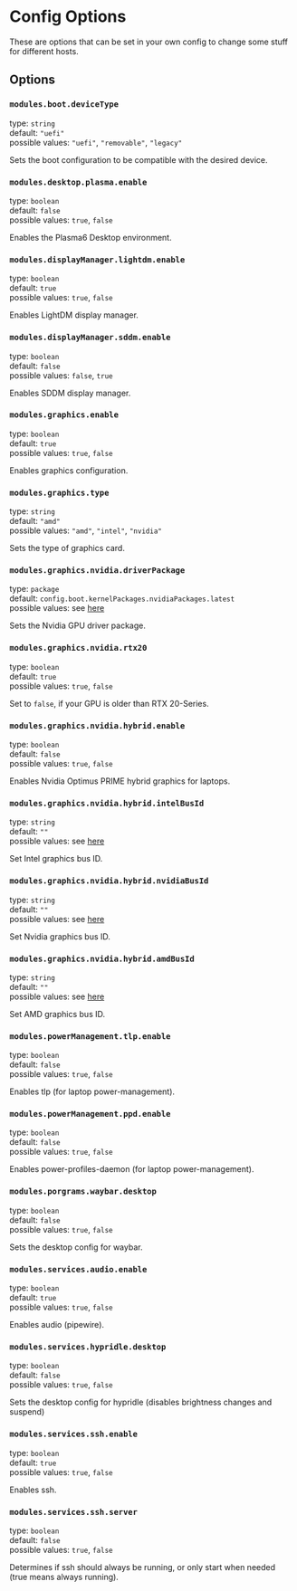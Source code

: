 # Config Options

These are options that can be set in your own config to change some stuff for different hosts.

## Options

### `modules.boot.deviceType`
type: `string`  
default: `"uefi"`  
possible values: `"uefi"`, `"removable"`, `"legacy"`  
  
Sets the boot configuration to be compatible with the desired device.

### `modules.desktop.plasma.enable`
type: `boolean`  
default: `false`  
possible values: `true`, `false`  

Enables the Plasma6 Desktop environment.

### `modules.displayManager.lightdm.enable`
type: `boolean`  
default: `true`  
possible values: `true`, `false`  

Enables LightDM display manager.

### `modules.displayManager.sddm.enable`
type: `boolean`  
default: `false`  
possible values: `false`, `true`  

Enables SDDM display manager.

### `modules.graphics.enable`
type: `boolean`  
default: `true`  
possible values: `true`, `false`  
  
Enables graphics configuration.

### `modules.graphics.type`
type: `string`  
default: `"amd"`  
possible values: `"amd"`, `"intel"`, `"nvidia"`  
  
Sets the type of graphics card.

### `modules.graphics.nvidia.driverPackage`
type: `package`  
default: `config.boot.kernelPackages.nvidiaPackages.latest`  
possible values: see [here](https://nixos.wiki/wiki/Nvidia#Determining_the_Correct_Driver_Version)  
  
Sets the Nvidia GPU driver package.

### `modules.graphics.nvidia.rtx20`
type: `boolean`  
default: `true`  
possible values: `true`, `false`  
  
Set to `false`, if your GPU is older than RTX 20-Series.

### `modules.graphics.nvidia.hybrid.enable`
type: `boolean`  
default: `false`  
possible values: `true`, `false`  
  
Enables Nvidia Optimus PRIME hybrid graphics for laptops.

### `modules.graphics.nvidia.hybrid.intelBusId`
type: `string`  
default: `""`  
possible values: see [here](https://nixos.wiki/wiki/Nvidia#Configuring_Optimus_PRIME:_Bus_ID_Values_.28Mandatory.29)  
  
Set Intel graphics bus ID.

### `modules.graphics.nvidia.hybrid.nvidiaBusId`
type: `string`  
default: `""`  
possible values: see [here](https://nixos.wiki/wiki/Nvidia#Configuring_Optimus_PRIME:_Bus_ID_Values_.28Mandatory.29)  
  
Set Nvidia graphics bus ID.

### `modules.graphics.nvidia.hybrid.amdBusId`
type: `string`  
default: `""`  
possible values: see [here](https://nixos.wiki/wiki/Nvidia#Configuring_Optimus_PRIME:_Bus_ID_Values_.28Mandatory.29)  
  
Set AMD graphics bus ID.

### `modules.powerManagement.tlp.enable`
type: `boolean`  
default: `false`  
possible values: `true`, `false`  
  
Enables tlp (for laptop power-management).

### `modules.powerManagement.ppd.enable`
type: `boolean`  
default: `false`  
possible values: `true`, `false`  
  
Enables power-profiles-daemon (for laptop power-management).

### `modules.porgrams.waybar.desktop`
type: `boolean`  
default: `false`  
possible values: `true`, `false`  
  
Sets the desktop config for waybar.

### `modules.services.audio.enable`
type: `boolean`  
default: `true`  
possible values: `true`, `false`  
  
Enables audio (pipewire).

### `modules.services.hypridle.desktop`
type: `boolean`  
default: `false`  
possible values: `true`, `false`  
  
Sets the desktop config for hypridle (disables brightness changes and suspend)

### `modules.services.ssh.enable`
type: `boolean`  
default: `true`  
possible values: `true`, `false`  
  
Enables ssh.

### `modules.services.ssh.server` 
type: `boolean`  
default: `false`  
possible values: `true`, `false`  
  
Determines if ssh should always be running, or only start when needed (true means always running).

